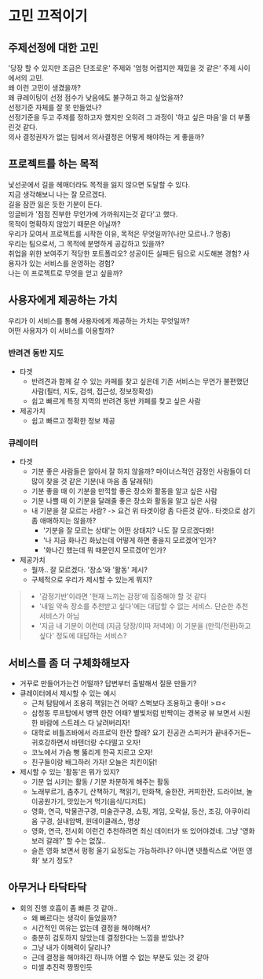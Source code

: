 # 고민 끄적이기

## 주제선정에 대한 고민
'당장 할 수 있지만 조금은 단조로운' 주제와 '엄청 어렵지만 재밌을 것 같은' 주제 사이에서의 고민.  
왜 이런 고민이 생겼을까?  
왜 큐레이팅이 선정 점수가 낮음에도 불구하고 하고 싶었을까?  
선정기준 자체를 잘 못 만들었나?  
선정기준을 두고 주제를 정하고자 했지만 오히려 그 과정이 '하고 싶은 마음'을 더 부풀린것 같다.  
의사 결정권자가 없는 팀에서 의사결정은 어떻게 해야하는 게 좋을까?

## 프로젝트를 하는 목적
낯선곳에서 길을 헤매더라도 목적을 잃지 않으면 도달할 수 있다.  
지금 생각해보니 나는 잘 모르겠다.  
길을 잠깐 잃은 듯한 기분이 든다.  
잉글비가 '점점 진부한 무언가에 가까워지는것 같다'고 했다.  
목적이 명확하지 않았기 때문은 아닐까?  
우리가 모여서 프로젝트를 시작한 이유, 목적은 무엇일까?(나만 모르나..? 멍충)  
우리는 팀으로서, 그 목적에 분명하게 공감하고 있을까?  
취업을 위한 보여주기 적당한 포트폴리오? 성공이든 실패든 팀으로 시도해본 경험? 사용자가 있는 서비스를 운영하는 경험?  
나는 이 프로젝트로 무엇을 얻고 싶을까?  

## 사용자에게 제공하는 가치
우리가 이 서비스를 통해 사용자에게 제공하는 가치는 무엇일까?  
어떤 사용자가 이 서비스를 이용할까?

### 반려견 동반 지도
- 타겟
  - 반려견과 함께 갈 수 있는 카페를 찾고 싶은데 기존 서비스는 무언가 불편했던 사람(필터, 지도, 검색, 접근성, 정보정확성)
  - 쉽고 빠르게 특정 지역의 반려견 동반 카페를 찾고 싶은 사람
- 제공가치
  - 쉽고 빠르고 정확한 정보 제공

### 큐레이터
- 타겟
  - 기분 좋은 사람들은 알아서 잘 하지 않을까? 마이너스적인 감정인 사람들이 더 많이 찾을 것 같은 기분(내 마음 좀 달래줘!)
  - 기분 좋을 때 이 기분을 만끽할 좋은 장소와 활동을 알고 싶은 사람
  - 기분 나쁠 때 이 기분을 달래줄 좋은 장소와 활동을 알고 싶은 사람
  - 내 기분을 잘 모르는 사람? -> 요건 위 타겟이랑 좀 다른것 같아.. 타겟으로 삼기 좀 애매하지는 않을까?
    - '기분을 잘 모르는 상태'는 어떤 상태지? 나도 잘 모르겠다뫄!
    - '나 지금 화나긴 화났는데 어떻게 하면 좋을지 모르겠어'인가?
    - '화나긴 했는데 뭐 때문인지 모르겠어'인가?
- 제공가치
  - 뭘까.. 잘 모르겠다. '장소'와 '활동' 제시?
  - 구체적으로 우리가 제시할 수 있는게 뭐지?
> - '감정기반'이라면 '현재 느끼는 감정'에 집중해야 할 것 같다
> - '내일 약속 장소를 추천받고 싶다'에는 대답할 수 없는 서비스. 단순한 추천 서비스가 아님
> - '지금 내 기분이 이런데 (지금 당장/이따 저녁에) 이 기분을 (만끽/전환)하고 싶다' 정도에 대답하는 서비스?

## 서비스를 좀 더 구체화해보자
- 거꾸로 만들어가는건 어떨까? 답변부터 출발해서 질문 만들기?
- 큐레이터에서 제시할 수 있는 예시
  - 근처 탐탐에서 조용히 책읽는건 어때? 스벅보다 조용하고 좋아! >ㅁ<
  - 삼청동 루프탑에서 병맥 한잔 어때? 별빛처럼 반짝이는 경복궁 뷰 보면서 시원한 바람에 스트레스 다 날려버리자!
  - 대학로 비틀즈바에서 라프로익 한잔 할래? 요기 진공관 스피커가 끝내주거든~ 귀호강하면서 바텐더랑 수다떨고 오자!
  - 코노에서 가슴 뻥 뚫리게 한곡 지르고 오자!
  - 친구들이랑 배그하러 가자! 오늘은 치킨이닭!
- 제시할 수 있는 '활동'은 뭐가 있지?
  - 기분 업 시키는 활동 / 기분 차분하게 해주는 활동
  - 노래부르기, 춤추기, 산책하기, 책읽기, 만화책, 술한잔, 커피한잔, 드라이브, 놀이공원가기, 맛있는거 먹기(음식/디저트)
  - 영화, 연극, 박물관구경, 미술관구경, 쇼핑, 게임, 오락실, 등산, 조깅, 아쿠아리움 구경, 실내암벽, 원데이클래스, 명상
  - 영화, 연극, 전시회 이런건 추천하려면 최신 데이터가 또 있어야겠네. 그냥 '영화보러 갈래?' 할 수는 없잖..
  - 슬픈 영화 보면서 펑펑 울기 요정도는 가능하려나? 아니면 넷플릭스로 '어떤 영화' 보기 정도?

## 아무거나 타닥타닥
- 회의 진행 호흡이 좀 빠른 것 같아..
  - 왜 빠르다는 생각이 들었을까?
  - 시간적인 여유는 없는데 결정을 해야해서?
  - 충분히 검토하지 않았는데 결정한다는 느낌을 받았나?
  - 그냥 내가 이해력이 달리나?
  - 근데 결정을 해야하긴 하니까 어쩔 수 없는 부분도 있는 것 같아
  - 미셸 추진력 짱짱인듯
